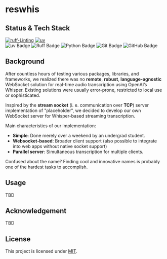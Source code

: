 # reswhis

## Status & Tech Stack

[![ruff-Linting](https://github.com/Masihtabaei/reswhis/actions/workflows/ruff.yml/badge.svg)](https://github.com/Masihtabaei/reswhis/actions/workflows/ruff.yml) 
[![uv](https://github.com/Masihtabaei/reswhis/actions/workflows/uv.yml/badge.svg)](https://github.com/Masihtabaei/reswhis/actions/workflows/uv.yml)
</br>
![uv Badge](https://img.shields.io/badge/uv-DE5FE9?logo=uv&logoColor=fff&style=flat-square)
![Ruff Badge](https://img.shields.io/badge/Ruff-D7FF64?logo=ruff&logoColor=000&style=flat-square)
![Python Badge](https://img.shields.io/badge/Python-3776AB?logo=python&logoColor=fff&style=flat-square)
![Git Badge](https://img.shields.io/badge/Git-F05032?logo=git&logoColor=fff&style=flat-square)
![GitHub Badge](https://img.shields.io/badge/GitHub-181717?logo=github&logoColor=fff&style=flat-square)

## Background

After countless hours of testing various packages, libraries, and frameworks, we realized there was no **remote**, **robust**, **language-agnostic** WebSocket solution for real-time audio transcription using OpenAI’s Whisper. Existing solutions were usually error-prone, restricted to local use or sophisticated.

Inspired by the **stream socket** (i. e. communication over **TCP**) server implementation of "placeholder", we decided to develop our own WebSocket server for Whisper-based streaming transcription.

Main characteristics of our implementation:
- **Simple**: Done merely over a weekend by an undergrad student.
- **Websocket-based**: Broader client support (also possible to integrate into web apps without native socket support)
- **Parallel server**: Simultaneous transcription for multiple clients.

Confused about the name?
Finding cool and innovative names is probably one of the hardest tasks to accomplish. 

## Usage

TBD

## Acknowledgement

TBD

## License

This project is licensed under [MIT][0].


[0]: https://github.com/Masihtabaei/reswhis/blob/main/LICENSE
